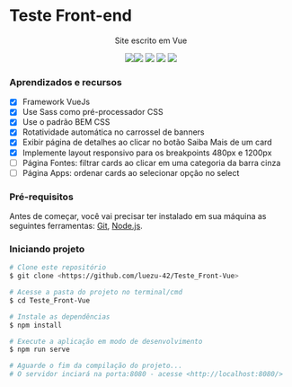 # Teste Front-end

<p align="center">Site escrito em Vue</p>
<div align="center"> <img src=">https://img.shields.io/badge/-npm-black"/><img src="https://img.shields.io/badge/-vuejs-green"/> <img src="https://img.shields.io/badge/-javascript-red"/> <img src="https://img.shields.io/badge/-html-orange"/> <img src="https://img.shields.io/badge/-scss-pink"/> </div>

### Aprendizados e recursos

- [x] Framework VueJs
- [x] Use Sass como pré-processador CSS
- [x] Use o padrão BEM CSS
- [x] Rotatividade automática no carrossel de banners
- [x] Exibir página de detalhes ao clicar no botão Saiba Mais de um card
- [x] Implemente layout responsivo para os breakpoints 480px e 1200px
- [ ] Página Fontes: filtrar cards ao clicar em uma categoria da barra cinza
- [ ] Página Apps: ordenar cards ao selecionar opção no select

### Pré-requisitos

Antes de começar, você vai precisar ter instalado em sua máquina as seguintes ferramentas:
[Git](https://git-scm.com), [Node.js](https://nodejs.org/en/).

### Iniciando projeto

```bash
# Clone este repositório
$ git clone <https://github.com/luezu-42/Teste_Front-Vue>

# Acesse a pasta do projeto no terminal/cmd
$ cd Teste_Front-Vue

# Instale as dependências
$ npm install

# Execute a aplicação em modo de desenvolvimento
$ npm run serve

# Aguarde o fim da compilação do projeto...
# O servidor inciará na porta:8080 - acesse <http://localhost:8080/>
